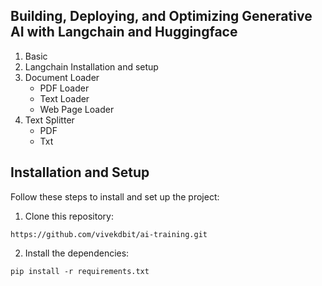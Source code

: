 ## Building, Deploying, and Optimizing Generative AI with Langchain and Huggingface

1. Basic
2. Langchain Installation and setup
3. Document Loader
   - PDF Loader
   - Text Loader
   - Web Page Loader
4. Text Splitter
   - PDF
   - Txt

## Installation and Setup

Follow these steps to install and set up the project:

1. Clone this repository:

```
https://github.com/vivekdbit/ai-training.git
```

2. Install the dependencies:

```
pip install -r requirements.txt
```
